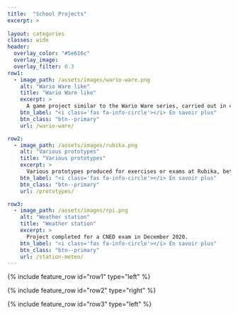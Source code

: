 ```yaml
---
title:  "School Projects"
excerpt: >
  
layout: categories
classes: wide
header:
  overlay_color: "#5e616c"
  overlay_image: 
  overlay_filter: 0.3
row1:
  - image_path: /assets/images/wario-ware.png
    alt: "Wario Ware like"
    title: "Wario Ware like"
    excerpt: >
      A game project similar to the Wario Ware series, carried out in cooperation with 40 students, between December 2021 and February 2022.
    btn_label: "<i class='fas fa-info-circle'></i> En savoir plus"
    btn_class: "btn--primary"
    url: /wario-ware/

row2:
  - image_path: /assets/images/rubika.png
    alt: "Various prototypes"
    title: "Various prototypes"
    excerpt: >
      Various prototypes produced for exercises or exams at Rubika, between September and December 2021.
    btn_label: "<i class='fas fa-info-circle'></i> En savoir plus"
    btn_class: "btn--primary"
    url: /prototypes/

row3:
  - image_path: /assets/images/rpi.png
    alt: "Weather station"
    title: "Weather station"
    excerpt: >
      Project completed for a CNED exam in December 2020.
    btn_label: "<i class='fas fa-info-circle'></i> En savoir plus"
    btn_class: "btn--primary"
    url: /station-meteo/
---
```


{% include feature_row id="row1" type="left" %}

{% include feature_row id="row2" type="right" %}

{% include feature_row id="row3" type="left" %}